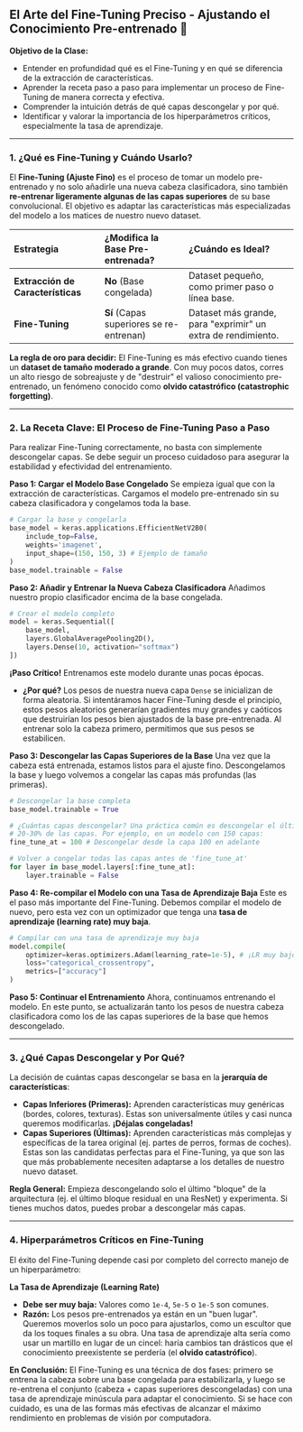 ## El Arte del Fine-Tuning Preciso - Ajustando el Conocimiento Pre-entrenado 🎨

**Objetivo de la Clase:**
* Entender en profundidad qué es el Fine-Tuning y en qué se diferencia de la extracción de características.
* Aprender la receta paso a paso para implementar un proceso de Fine-Tuning de manera correcta y efectiva.
* Comprender la intuición detrás de qué capas descongelar y por qué.
* Identificar y valorar la importancia de los hiperparámetros críticos, especialmente la tasa de aprendizaje.

---
### **1. ¿Qué es Fine-Tuning y Cuándo Usarlo?**

El **Fine-Tuning (Ajuste Fino)** es el proceso de tomar un modelo pre-entrenado y no solo añadirle una nueva cabeza clasificadora, sino también **re-entrenar ligeramente algunas de las capas superiores** de su base convolucional. El objetivo es adaptar las características más especializadas del modelo a los matices de nuestro nuevo dataset.

| Estrategia | ¿Modifica la Base Pre-entrenada? | ¿Cuándo es Ideal? |
| :--- | :--- | :--- |
| **Extracción de Características** | **No** (Base congelada) | Dataset pequeño, como primer paso o línea base. |
| **Fine-Tuning** | **Sí** (Capas superiores se re-entrenan) | Dataset más grande, para "exprimir" un extra de rendimiento. |

**La regla de oro para decidir:** El Fine-Tuning es más efectivo cuando tienes un **dataset de tamaño moderado a grande**. Con muy pocos datos, corres un alto riesgo de sobreajuste y de "destruir" el valioso conocimiento pre-entrenado, un fenómeno conocido como **olvido catastrófico (catastrophic forgetting)**.

---
### **2. La Receta Clave: El Proceso de Fine-Tuning Paso a Paso**

Para realizar Fine-Tuning correctamente, no basta con simplemente descongelar capas. Se debe seguir un proceso cuidadoso para asegurar la estabilidad y efectividad del entrenamiento.

**Paso 1: Cargar el Modelo Base Congelado**
Se empieza igual que con la extracción de características. Cargamos el modelo pre-entrenado sin su cabeza clasificadora y congelamos toda la base.

```python
# Cargar la base y congelarla
base_model = keras.applications.EfficientNetV2B0(
    include_top=False,
    weights='imagenet',
    input_shape=(150, 150, 3) # Ejemplo de tamaño
)
base_model.trainable = False
```

**Paso 2: Añadir y Entrenar la Nueva Cabeza Clasificadora**
Añadimos nuestro propio clasificador encima de la base congelada.

```python
# Crear el modelo completo
model = keras.Sequential([
    base_model,
    layers.GlobalAveragePooling2D(),
    layers.Dense(10, activation="softmax")
])
```
**¡Paso Crítico!** Entrenamos este modelo durante unas pocas épocas.
* **¿Por qué?** Los pesos de nuestra nueva capa `Dense` se inicializan de forma aleatoria. Si intentáramos hacer Fine-Tuning desde el principio, estos pesos aleatorios generarían gradientes muy grandes y caóticos que destruirían los pesos bien ajustados de la base pre-entrenada. Al entrenar solo la cabeza primero, permitimos que sus pesos se estabilicen.

**Paso 3: Descongelar las Capas Superiores de la Base**
Una vez que la cabeza está entrenada, estamos listos para el ajuste fino. Descongelamos la base y luego volvemos a congelar las capas más profundas (las primeras).

```python
# Descongelar la base completa
base_model.trainable = True

# ¿Cuántas capas descongelar? Una práctica común es descongelar el último
# 20-30% de las capas. Por ejemplo, en un modelo con 150 capas:
fine_tune_at = 100 # Descongelar desde la capa 100 en adelante

# Volver a congelar todas las capas antes de 'fine_tune_at'
for layer in base_model.layers[:fine_tune_at]:
    layer.trainable = False
```

**Paso 4: Re-compilar el Modelo con una Tasa de Aprendizaje Baja**
Este es el paso más importante del Fine-Tuning. Debemos compilar el modelo de nuevo, pero esta vez con un optimizador que tenga una **tasa de aprendizaje (learning rate) muy baja**.

```python
# Compilar con una tasa de aprendizaje muy baja
model.compile(
    optimizer=keras.optimizers.Adam(learning_rate=1e-5), # ¡LR muy bajo!
    loss="categorical_crossentropy",
    metrics=["accuracy"]
)
```

**Paso 5: Continuar el Entrenamiento**
Ahora, continuamos entrenando el modelo. En este punto, se actualizarán tanto los pesos de nuestra cabeza clasificadora como los de las capas superiores de la base que hemos descongelado.

---
### **3. ¿Qué Capas Descongelar y Por Qué?**

La decisión de cuántas capas descongelar se basa en la **jerarquía de características**:

* **Capas Inferiores (Primeras):** Aprenden características muy genéricas (bordes, colores, texturas). Estas son universalmente útiles y casi nunca queremos modificarlas. **¡Déjalas congeladas!**
* **Capas Superiores (Últimas):** Aprenden características más complejas y específicas de la tarea original (ej. partes de perros, formas de coches). Estas son las candidatas perfectas para el Fine-Tuning, ya que son las que más probablemente necesiten adaptarse a los detalles de nuestro nuevo dataset.

**Regla General:** Empieza descongelando solo el último "bloque" de la arquitectura (ej. el último bloque residual en una ResNet) y experimenta. Si tienes muchos datos, puedes probar a descongelar más capas.

---
### **4. Hiperparámetros Críticos en Fine-Tuning**

El éxito del Fine-Tuning depende casi por completo del correcto manejo de un hiperparámetro:

**La Tasa de Aprendizaje (Learning Rate)**
* **Debe ser muy baja:** Valores como `1e-4`, `5e-5` o `1e-5` son comunes.
* **Razón:** Los pesos pre-entrenados ya están en un "buen lugar". Queremos moverlos solo un poco para ajustarlos, como un escultor que da los toques finales a su obra. Una tasa de aprendizaje alta sería como usar un martillo en lugar de un cincel: haría cambios tan drásticos que el conocimiento preexistente se perdería (el **olvido catastrófico**).

**En Conclusión:**
El Fine-Tuning es una técnica de dos fases: primero se entrena la cabeza sobre una base congelada para estabilizarla, y luego se re-entrena el conjunto (cabeza + capas superiores descongeladas) con una tasa de aprendizaje minúscula para adaptar el conocimiento. Si se hace con cuidado, es una de las formas más efectivas de alcanzar el máximo rendimiento en problemas de visión por computadora.